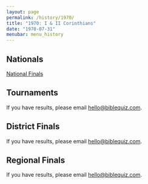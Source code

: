 ```yaml
---
layout: page
permalink: /history/1970/
title: "1970: I & II Corinthians"
date: "1970-07-31"
menubar: menu_history
---
```


## Nationals
<a href="{% link _pages/history/1970/nationals.md %}" class="button is-primary">National Finals</a>

## Tournaments
If you have results, please email [hello@biblequiz.com](mailto:hello@biblequiz.com).

## District Finals
If you have results, please email [hello@biblequiz.com](mailto:hello@biblequiz.com).

## Regional Finals
If you have results, please email [hello@biblequiz.com](mailto:hello@biblequiz.com).
